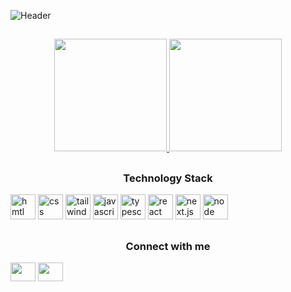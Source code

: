 ![Header](./https://cutewallpaper.org/22x/dq8ao14tw/1899432734.jpg)

##

<div align="center">
  <a href="https://github.com/VitorAndrey">
  <img height="180em" src="https://github-readme-stats.vercel.app/api?username=VitorAndrey&show_icons=true&theme=dracula&include_all_commits=true&count_private=true"/>
  <img height="180em" src="https://github-readme-stats.vercel.app/api/top-langs/?username=VitorAndrey&layout=compact&langs_count=7&theme=dracula"/>
  </a>
</div>
  
  ##
  
<div>
  <h3 align="center">Technology Stack</h3>
  <p align="left">
    <img src="https://cdn.jsdelivr.net/gh/devicons/devicon/icons/html5/html5-original.svg" alt="hmtl" width="40" height="40"/>
    <img src="https://cdn.jsdelivr.net/gh/devicons/devicon/icons/css3/css3-original.svg" alt="css" width="40" height="40"/>
    <img src="https://cdn.jsdelivr.net/gh/devicons/devicon/icons/tailwindcss/tailwindcss-plain.svg" alt="tailwind" width="40" height="40"/>
    <img src="https://cdn.jsdelivr.net/gh/devicons/devicon/icons/javascript/javascript-original.svg" alt="javascript" width="40" height="40"/>
    <img src="https://cdn.jsdelivr.net/gh/devicons/devicon/icons/typescript/typescript-original.svg" alt="typescript" width="40" height="40"/>
    <img src="https://cdn.jsdelivr.net/gh/devicons/devicon/icons/react/react-original.svg" alt="react" width="40" height="40"/>
    <img src="https://cdn.jsdelivr.net/gh/devicons/devicon/icons/nextjs/nextjs-original.svg" alt="next.js" width="40" height="40"/>
    <img src="https://cdn.jsdelivr.net/gh/devicons/devicon/icons/nodejs/nodejs-original.svg" alt="node" width="40" height="40"/>
  </p> 
</div>
  
  ##
 
<div>
  <h3 align="center">Connect with me</h3>
  <p align="left">
    <a href="seu link" target="blank"><img align="center" src="https://cdn.jsdelivr.net/npm/simple-icons@3.0.1/icons/linkedin.svg" alt="" height="30" width="40"/></a>
    <a href="seu link" target="blank"><img align="center" src="https://cdn.jsdelivr.net/npm/simple-icons@3.0.1/icons/instagram.svg" alt="" height="30" width="40"/></a>
  </p>
</div>
